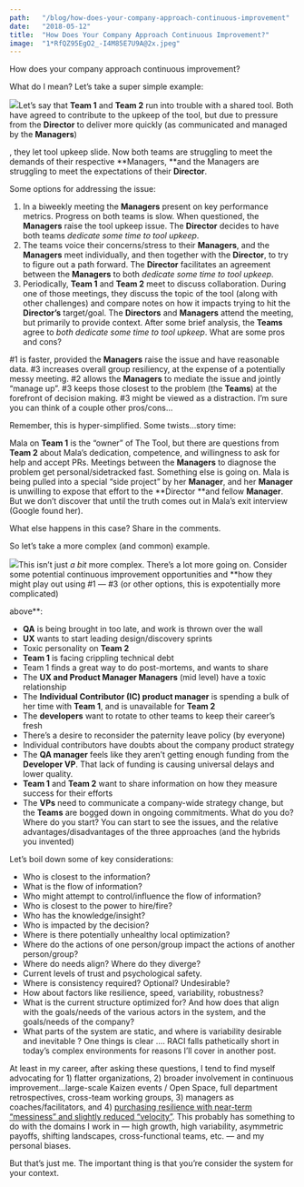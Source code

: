 ```yaml
---
path:	"/blog/how-does-your-company-approach-continuous-improvement"
date:	"2018-05-12"
title:	"How Does Your Company Approach Continuous Improvement?"
image:	"1*RfQZ95EgO2_-I4M85E7U9A@2x.jpeg"
---
```


How does your company approach continuous improvement?

What do I mean? Let’s take a super simple example:

![](/images/1*RfQZ95EgO2_-I4M85E7U9A@2x.jpeg)Let’s say that **Team 1** and **Team 2** run into trouble with a shared tool. Both have agreed to contribute to the upkeep of the tool, but due to pressure from the **Director** to deliver more quickly (as communicated and managed by the **Managers**)

, they let tool upkeep slide. Now both teams are struggling to meet the demands of their respective **Managers, **and the Managers are struggling to meet the expectations of their **Director**.

Some options for addressing the issue:

1. In a biweekly meeting the **Managers** present on key performance metrics. Progress on both teams is slow. When questioned, the **Managers** raise the tool upkeep issue. The **Director** decides to have both teams *dedicate some time to tool upkeep*.
2. The teams voice their concerns/stress to their **Managers**, and the **Managers** meet individually, and then together with the **Director**, to try to figure out a path forward. The **Director** facilitates an agreement between the **Managers** to both *dedicate some time to tool upkeep*.
3. Periodically, **Team 1** and **Team 2** meet to discuss collaboration. During one of those meetings, they discuss the topic of the tool (along with other challenges) and compare notes on how it impacts trying to hit the **Director’s** target/goal. The **Directors** and **Managers** attend the meeting, but primarily to provide context. After some brief analysis, the **Teams** agree to *both dedicate some time to tool upkeep*.
What are some pros and cons?

#1 is faster, provided the **Managers** raise the issue and have reasonable data. #3 increases overall group resiliency, at the expense of a potentially messy meeting. #2 allows the **Managers** to mediate the issue and jointly “manage up”. #3 keeps those closest to the problem (the **Teams**) at the forefront of decision making. #3 might be viewed as a distraction. I’m sure you can think of a couple other pros/cons…

Remember, this is hyper-simplified. Some twists…story time:

Mala on **Team 1** is the “owner” of The Tool, but there are questions from **Team 2** about Mala’s dedication, competence, and willingness to ask for help and accept PRs. Meetings between the **Managers** to diagnose the problem get personal/sidetracked fast. Something else is going on. Mala is being pulled into a special “side project” by her **Manager**, and her **Manager** is unwilling to expose that effort to the **Director **and fellow **Manager**. But we don’t discover that until the truth comes out in Mala’s exit interview (Google found her).

What else happens in this case? Share in the comments.

So let’s take a more complex (and common) example.

![](/images/1*J8R-ilZU1r3CnBeV5_aHsA@2x.jpeg)This isn’t just *a bit* more complex. There’s a lot more going on. Consider some potential continuous improvement opportunities and **how they might play out using #1 — #3 (or other options, this is expotentially more complicated)

 above**:

* **QA** is being brought in too late, and work is thrown over the wall
* **UX** wants to start leading design/discovery sprints
* Toxic personality on **Team 2**
* **Team 1** is facing crippling technical debt
* Team 1 finds a great way to do post-mortems, and wants to share
* The **UX and Product Manager Managers** (mid level) have a toxic relationship
* The **Individual Contributor (IC) product manager** is spending a bulk of her time with **Team 1**, and is unavailable for **Team 2**
* The **developers** want to rotate to other teams to keep their career’s fresh
* There’s a desire to reconsider the paternity leave policy (by everyone)
* Individual contributors have doubts about the company product strategy
* The **QA manager** feels like they aren’t getting enough funding from the **Developer VP**. That lack of funding is causing universal delays and lower quality.
* **Team 1** and **Team 2** want to share information on how they measure success for their efforts
* The **VPs** need to communicate a company-wide strategy change, but the **Teams** are bogged down in ongoing commitments.
What do you do? Where do you start? You can start to see the issues, and the relative advantages/disadvantages of the three approaches (and the hybrids you invented)

Let’s boil down some of key considerations:

* Who is closest to the information?
* What is the flow of information?
* Who might attempt to control/influence the flow of information?
* Who is closest to the power to hire/fire?
* Who has the knowledge/insight?
* Who is impacted by the decision?
* Where is there potentially unhealthy local optimization?
* Where do the actions of one person/group impact the actions of another person/group?
* Where do needs align? Where do they diverge?
* Current levels of trust and psychological safety.
* Where is consistency required? Optional? Undesirable?
* How about factors like resilience, speed, variability, robustness?
* What is the current structure optimized for? And how does that align with the goals/needs of the various actors in the system, and the goals/needs of the company?
* What parts of the system are static, and where is variability desirable and inevitable ?
One things is clear …. RACI falls pathetically short in today’s complex environments for reasons I’ll cover in another post.

At least in my career, after asking these questions, I tend to find myself advocating for 1) flatter organizations, 2) broader involvement in continuous improvement…large-scale Kaizen events / Open Space, full department retrospectives, cross-team working groups, 3) managers as coaches/facilitators, and 4) [purchasing resilience with near-term “messiness” and slightly reduced “velocity”](https://hackernoon.com/40-ways-to-invest-in-more-resilient-teams-c2ac7d008591). This probably has something to do with the domains I work in — high growth, high variability, asymmetric payoffs, shifting landscapes, cross-functional teams, etc. — and my personal biases.

But that’s just me. The important thing is that you’re consider the system for your context.

